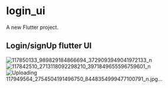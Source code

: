 # login_ui

A new Flutter project.

## Login/signUp flutter UI

![117850133_989829184866694_3729093949041972133_n](https://user-images.githubusercontent.com/60913101/90529999-08061780-e17d-11ea-980b-ed0736c44183.jpg)
![117842510_2713118092298210_3971849655596759601_n](https://user-images.githubusercontent.com/60913101/90530002-09374480-e17d-11ea-80c3-035fa939ef23.jpg)
![Uploading 117949564_2754504191496750_8448354999477100791_n.jpg…]()

